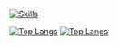 [![Skills](https://skillicons.dev/icons?i=py,java,c,cpp,js,gradle,maven,vite,mysql,sqlite,html,css,bootstrap,react,eclipse,idea,visualstudio,vscode,git,github,debian,windows,arduino,photoshop,obsidian,bots&perline=7)](https://gallardo.dev)

[![Top Langs](https://github-readme-stats.vercel.app/api/top-langs/?username=Gallardo7761&hide_progress=false)](https://github.com/Gallardo7761?tab=repositories)
[![Top Langs](https://github-readme-stats.vercel.app/api/top-langs/?username=MiarmaTeam&hide_progress=false)](https://github.com/org/MiarmaTeam/repositories)
